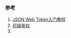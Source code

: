 


### 参考
1. [JSON Web Token入门教程](http://www.ruanyifeng.com/blog/2018/07/json_web_token-tutorial.html)
2. [前端鉴权](https://juejin.im/post/5c6e6063f265da2da53ec8f3)
3. [](https://zhuanlan.zhihu.com/p/27370773)